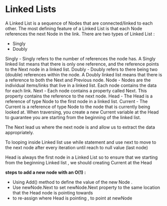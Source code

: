 # Linked Lists

A Linked List is a sequence of Nodes that are connected/linked to each other. The most defining feature of a Linked List is that each Node references the next Node in the link.
There are two types of Linked List :
- Singly 
- Doubly


Singly - Singly refers to the number of references the node has. A Singly linked list means that there is only one reference, and the reference points to the Next node in a linked list.
Doubly - Doubly refers to there being two (double) references within the node. A Doubly linked list means that there is a reference to both the Next and Previous node.
Node - Nodes are the individual items/links that live in a linked list. Each node contains the data for each link.
Next - Each node contains a property called Next. This property contains the reference to the next node.
Head - The Head is a reference of type Node to the first node in a linked list.
Current - The Current is a reference of type Node to the node that is currently being looked at. When traversing, you create a new Current variable at the Head to guarantee you are starting from the beginning of the linked list.

The Next lead us where the next node is and allow us to extract the data appropriately.

To looping inside Linked list use while statement and use next to move to the next node after every iteration until  reach to null value (last node)

Head is always the first node in a Linked List so to ensure that we starting from the beginning Linked list , we should creating Current at the Head

**steps to add a new node with an O(1) :**
- Using Add() method to define the value of the new Node .
- Use newNode.Next  to set newNode.Next property to the same location that the Head node is pointing towards
- to re-assign where Head is pointing , to point at newNode


